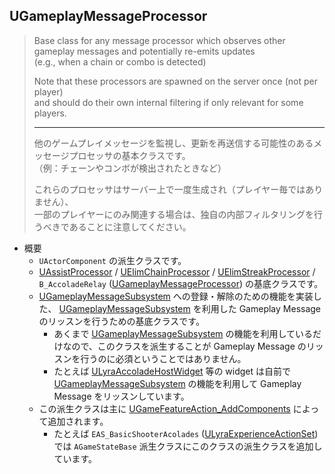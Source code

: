 ## UGameplayMessageProcessor

> Base class for any message processor which observes other gameplay messages and potentially re-emits updates  
> (e.g., when a chain or combo is detected)  
>  
> Note that these processors are spawned on the server once (not per player)  
> and should do their own internal filtering if only relevant for some players.  
> 
> ----
> 他のゲームプレイメッセージを監視し、更新を再送信する可能性のあるメッセージプロセッサの基本クラスです。  
> （例：チェーンやコンボが検出されたときなど）  
>  
> これらのプロセッサはサーバー上で一度生成され（プレイヤー毎ではありません）、  
> 一部のプレイヤーにのみ関連する場合は、独自の内部フィルタリングを行うべきであることに注意してください。   

* 概要
	* `UActorComponent` の派生クラスです。
	* [UAssistProcessor] / [UElimChainProcessor] / [UElimStreakProcessor] / `B_AccoladeRelay` ([UGameplayMessageProcessor]) の基底クラスです。
	* [UGameplayMessageSubsystem] への登録・解除のための機能を実装した、 [UGameplayMessageSubsystem] を利用した Gameplay Message のリッスンを行うための基底クラスです。
		* あくまで [UGameplayMessageSubsystem] の機能を利用しているだけなので、このクラスを派生することが Gameplay Message のリッスンを行うのに必須ということではありません。
		* たとえば [ULyraAccoladeHostWidget] 等の widget は自前で [UGameplayMessageSubsystem] の機能を利用して Gameplay Message をリッスンしています。
	* この派生クラスは主に [UGameFeatureAction_AddComponents] によって追加されます。
		* たとえば `EAS_BasicShooterAcolades` ([ULyraExperienceActionSet]) では `AGameStateBase` 派生クラスにこのクラスの派生クラスを追加しています。



<!--- ページ内のリンク --->

<!--- 自前の画像へのリンク --->

<!--- generated --->
[UGameplayMessageProcessor]: #ugameplaymessageprocessor
[ULyraExperienceActionSet]: ../../Lyra/Experience/ULyraExperienceActionSet.md#ulyraexperienceactionset
[ULyraAccoladeHostWidget]: ../../Lyra/GameplayMessageAccolade/ULyraAccoladeHostWidget.md#ulyraaccoladehostwidget
[UAssistProcessor]: ../../Lyra/GameplayMessageProcessor/UAssistProcessor.md#uassistprocessor
[UElimChainProcessor]: ../../Lyra/GameplayMessageProcessor/UElimChainProcessor.md#uelimchainprocessor
[UElimStreakProcessor]: ../../Lyra/GameplayMessageProcessor/UElimStreakProcessor.md#uelimstreakprocessor
[UGameplayMessageSubsystem]: ../../Plugin/GameplayMessageSubsystem/UGameplayMessageSubsystem.md#ugameplaymessagesubsystem
[UGameFeatureAction_AddComponents]: ../../UE/GameFeature/UGameFeatureAction_AddComponents.md#ugamefeatureactionaddcomponents

